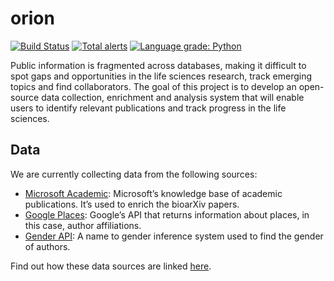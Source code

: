 # orion
[![Build Status](https://travis-ci.org/orion-search/orion.svg?branch=dev)](https://travis-ci.org/kstathou/orion) [![Total alerts](https://img.shields.io/lgtm/alerts/g/orion-search/orion.svg?logo=lgtm&logoWidth=18)](https://lgtm.com/projects/g/orion-search/orion/alerts/) [![Language grade: Python](https://img.shields.io/lgtm/grade/python/g/orion-search/orion.svg?logo=lgtm&logoWidth=18)](https://lgtm.com/projects/g/orion-search/orion/context:python)

Public information is fragmented across databases, making it difficult to spot gaps and opportunities in the life sciences research, track emerging topics and find collaborators. The goal of this project is to develop an open-source data collection, enrichment and analysis system that will enable users to identify relevant publications and track progress in the life sciences.

## Data ##
We are currently collecting data from the following sources:
* [Microsoft Academic](https://docs.microsoft.com/en-us/azure/cognitive-services/academic-knowledge/home): Microsoft’s knowledge base of academic publications. It’s used to enrich the bioarXiv papers.
* [Google Places](https://developers.google.com/places/web-service/intro): Google’s API that returns information about places, in this case, author affiliations.
* [Gender API](https://gender-api.com/en/): A name to gender inference system used to find the gender of authors.

Find out how these data sources are linked [here](/schema).
